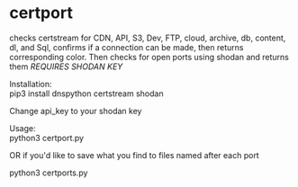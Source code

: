 # certport
checks certstream for CDN, API, S3, Dev, FTP, cloud, archive, db, content, dl, and Sql, confirms if a connection can be made, then returns corresponding color. Then checks for open ports using shodan and returns them *REQUIRES SHODAN KEY*

Installation:  
pip3 install dnspython certstream shodan

Change api_key to your shodan key

Usage:  
python3 certport.py

OR if you'd like to save what you find to files named after each port

python3 certports.py
